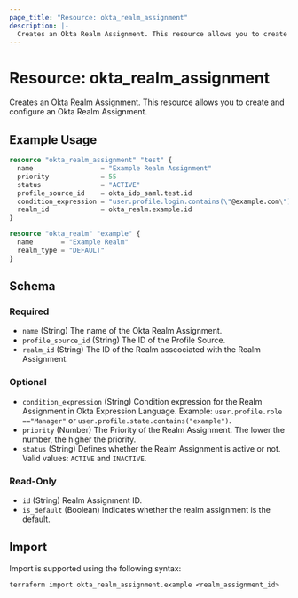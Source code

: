 ```yaml
---
page_title: "Resource: okta_realm_assignment"
description: |-
  Creates an Okta Realm Assignment. This resource allows you to create and configure an Okta Realm Assignment.
---
```


# Resource: okta_realm_assignment

Creates an Okta Realm Assignment. This resource allows you to create and configure an Okta Realm Assignment.

## Example Usage

```terraform
resource "okta_realm_assignment" "test" {
  name                 = "Example Realm Assignment"
  priority             = 55
  status               = "ACTIVE"
  profile_source_id    = okta_idp_saml.test.id
  condition_expression = "user.profile.login.contains(\"@example.com\")"
  realm_id             = okta_realm.example.id
}

resource "okta_realm" "example" {
  name       = "Example Realm"
  realm_type = "DEFAULT"
}
```

<!-- schema generated by tfplugindocs -->

## Schema

### Required

- `name` (String) The name of the Okta Realm Assignment.
- `profile_source_id` (String) The ID of the Profile Source.
- `realm_id` (String) The ID of the Realm asscociated with the Realm Assignment.

### Optional

- `condition_expression` (String) Condition expression for the Realm Assignment in Okta Expression Language. Example: `user.profile.role =="Manager"` or `user.profile.state.contains("example")`.
- `priority` (Number) The Priority of the Realm Assignment. The lower the number, the higher the priority.
- `status` (String) Defines whether the Realm Assignment is active or not. Valid values: `ACTIVE` and `INACTIVE`.

### Read-Only

- `id` (String) Realm Assignment ID.
- `is_default` (Boolean) Indicates whether the realm assignment is the default.

## Import

Import is supported using the following syntax:

```shell
terraform import okta_realm_assignment.example <realm_assignment_id>
```
